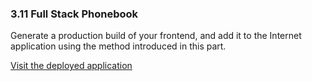 ### 3.11 Full Stack Phonebook

Generate a production build of your frontend, and add it to the Internet application using the method introduced in this part.

[Visit the deployed application](https://fso-coaching-part-3.onrender.com/)
